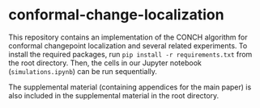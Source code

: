 # conformal-change-localization

This repository contains an implementation of the CONCH algorithm for conformal changepoint localization and several related experiments. To install the required packages, run `pip install -r requirements.txt` from the root directory. Then, the cells in our Jupyter notebook (`simulations.ipynb`) can be run sequentially.

The supplemental material (containing appendices for the main paper) is also included in the supplemental material in the root directory.
